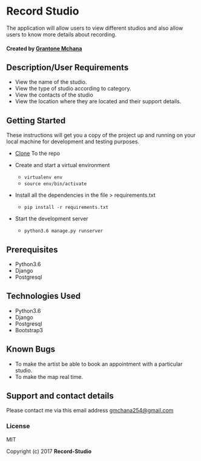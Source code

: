 # Record Studio
The application will allow users to view different studios and also allow users to  know more details about recording.
#### Created by [Grantone Mchana](https://github.com/Grantone)

## Description/User Requirements
<ul>
  <li>View the name of the studio. </li>
  <li>View the type of studio according to category. </li>
  <li>View the contacts of the studio</li>
  <li>View the location where they are located and their support details.</li>

</ul>


## Getting Started

These instructions will get you a copy of the project up and running on your local machine for development and testing purposes.
* <a href="https://github.com/Grantone/Record-Studio">Clone</a> To the repo

* Create and start a virtual environment
  <ul>
    <li><code>virtualenv env</code></li>
    <li><code>source env/bin/activate</code></li>
  </ul>

* Install all the dependencies in the file > requirements.txt
  <ul>
    <li><code>pip install -r requirements.txt</code></li>
   </ul>

* Start the development server
  <ul>
    <li><code>python3.6 manage.py runserver</code></li>
  </ul>

## Prerequisites
<ul>
  <li>Python3.6</li>
  <li>Django</li>
  <li>Postgresql</>
 </ul>

## Technologies Used
<ul>
  <li>Python3.6</li>
  <li>Django</li>
  <li>Postgresql</li>
  <li>Bootstrap3</li>
 </ul>

## Known Bugs
 <ul>
  <li>To make the artist be able to book an appointment with a particular studio.</li>
  <li>To make the map real time.</li>

 </ul>


 ## Support and contact details
 Please contact me via this email address <email>gmchana254@gmail.com</email>

 ### License
MIT

Copyright (c) 2017 **Record-Studio**
